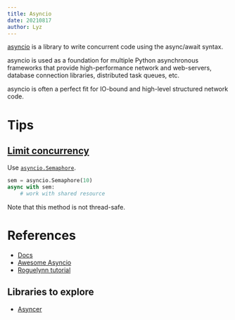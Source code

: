 ```yaml
---
title: Asyncio
date: 20210817
author: Lyz
---
```


[asyncio](https://docs.python.org/3/library/asyncio.html) is a library to write
concurrent code using the async/await syntax.

asyncio is used as a foundation for multiple Python asynchronous frameworks that
provide high-performance network and web-servers, database connection libraries,
distributed task queues, etc.

asyncio is often a perfect fit for IO-bound and high-level structured network
code.

# Tips

## [Limit concurrency](https://m0wer.github.io/memento/computer_science/programming/python/asyncio/#limit-concurrency)

Use [`asyncio.Semaphore`](https://docs.python.org/3/library/asyncio-sync.html#semaphores).

```python
sem = asyncio.Semaphore(10)
async with sem:
    # work with shared resource
```

Note that this method is not thread-safe.

# References

* [Docs](https://docs.python.org/3/library/asyncio.html#module-asyncio)
* [Awesome Asyncio](https://github.com/timofurrer/awesome-asyncio)
* [Roguelynn tutorial](https://www.roguelynn.com/words/asyncio-we-did-it-wrong/)

## Libraries to explore

* [Asyncer](https://github.com/tiangolo/asyncer)
